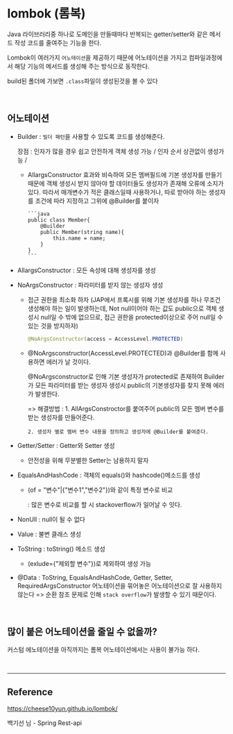 # lombok (롬복)

Java 라이브러리중 하나로 도메인을 만들때마다 반복되는 getter/setter와 같은 메서드 작성 코드를 줄여주는 기능을 한다.

Lombok이 여러가지 `어노테이션`을 제공하기 때문에 어노테이션을 가지고 컴파일과정에서 해당 기능의 메서드를 생성해 주는 방식으로 동작한다.

build된 폴더에 가보면 `.class`파일이 생성된것을 볼 수 있다

<br>

## 어노테이션

- Builder : `빌더 패턴`을 사용할 수 있도록 코드를 생성해준다.

  장점 : 인자가 많을 경우 쉽고 안전하게 객체 생성 가능 / 인자 순서 상관없이 생성가능 /

  - AllargsConstructor 효과와 비슥하여 모든 멤버필드에 기본 생성자를 만들기 때문에 객체 생성시 받지 않아야 할 데이터들도 생성자가 존재해 오류에 소지가 있다.
    따라서 매개변수가 적은 클래스일때 사용하거나, 따로 받아야 하는 생성자를 조건에 따라 지정하고 그위에 @Builder를 붙이자

        ```java
        public class Member{
            @Builder
            public Member(string name){
                this.name = name;
            }
        }
        ```

- AllargsConstructor : 모든 속성에 대해 생성자를 생성
- NoArgsConstructor : 파라미터를 받지 않는 생성자 생성

  - 접근 권한을 최소화 하자 (JAP에서 프록시를 위해 기본 생성자를 하나 무조건 생성해야 하는 일이 발생하는데, Not null이어야 하는 값도 public으로 객체 생성시 null일 수 밖에 없으므로, 접근 권한을 protected이상으로 주어 null일 수 있는 것을 방지하자)

    ```java
    @NoArgsConstructor(access = AccessLevel.PROTECTED)
    ```

  - @NoArgsconstructor(AccessLevel.PROTECTED)과 @Builder를 함께 사용하면 에러가 날 것이다.

    @NoArgsconstructor로 인해 기본 생성자가 protected로 존재하여 Builder가 모든 파라미터를 받는 생성자 생성시 public의 기본생성자를 찾지 못해 에러가 발생한다.

    => 해결방법 : 1. AllArgsConstroctor를 붙여주어 public의 모든 멤버 변수를 받는 생성자를 만들어준다.

        2. 생성자 별로 멤버 변수 내용을 정의하고 생성자에 @Builder를 붙여준다.

- Getter/Setter : Getter와 Setter 생성

  - 안전성을 위해 무분별한 Setter는 남용하지 말자

- EqualsAndHashCode : 객체의 equals()와 hashcode()메소드를 생성

  - (of = "변수"|{"변수1","변수2"})와 같이 특정 변수로 비교

    : 많은 변수로 비교를 할 시 stackoverflow가 일어날 수 잇다.

- NonUll : null이 될 수 없다
- Value : 불변 클래스 생성
- ToString : toString() 메소드 생성

  - (exlude={"제외할 변수"})로 제외하여 생성 가능

- @Data : ToString, EqualsAndHashCode, Getter, Setter, RequiredArgsConstructor 어노테이션을 묶어놓은 어노테이션으로 잘 사용하지 않는다 => 순환 참조 문제로 인해 `stack overflow`가 발생할 수 있기 때문이다.

<br>

## 많이 붙은 어노테이션을 줄일 수 없을까?

커스텀 에노테이션을 아직까지는 롬복 어노테이션에서는 사용이 불가능 하다.

<br>

---

## Reference

https://cheese10yun.github.io/lombok/

백기선 님 - Spring Rest-api
